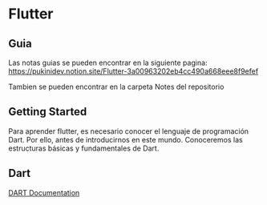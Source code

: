 # Flutter

## Guia
Las notas guias se pueden encontrar en la siguiente pagina:
https://pukinidev.notion.site/Flutter-3a00963202eb4cc490a668eee8f9efef 

Tambien se pueden encontrar en la carpeta Notes del repositorio

## Getting Started
Para aprender flutter, es necesario
conocer el lenguaje de programación Dart. Por ello, antes de introducirnos en este mundo. Conoceremos las estructuras básicas y fundamentales de Dart.

## Dart
[DART Documentation](https://dart.dev/guides)




